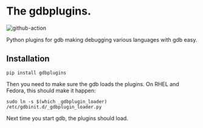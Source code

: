 # The gdbplugins.

![github-action](https://github.com/jarovo/gdbplugins/actions/workflows/github-action.yml/badge.svg?event=push)

Python plugins for gdb making debugging various languages with gdb easy.

## Installation

    pip install gdbplugins

Then you need to make sure the gdb loads the plugins. On RHEL and Fedora, this
should make it happen:

    sudo ln -s $(which _gdbplugin_loader) /etc/gdbinit.d/_gdbplugin_loader.py

Next time you start gdb, the plugins should load.
